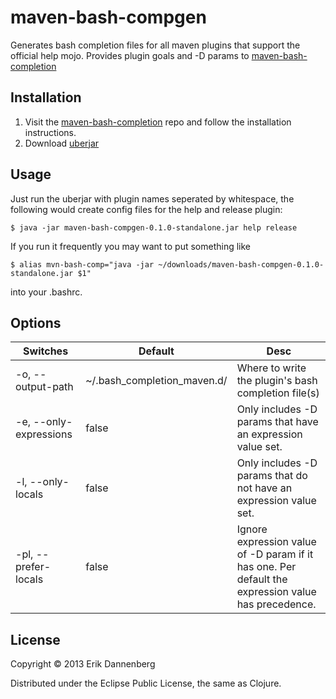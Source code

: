 # maven-bash-compgen

Generates bash completion files for all maven plugins that support the official help mojo. Provides plugin goals and -D params to 
[maven-bash-completion](http://github.com/edannenberg/maven-bash-completion)

## Installation

1. Visit the [maven-bash-completion](http://github.com/edannenberg/maven-bash-completion) repo and follow the installation instructions.
2. Download [uberjar](http://maven.bbe-consulting.de/content/repositories/releases/de/bbe-consulting/maven/maven-bash-compgen/0.1.0/maven-bash-compgen-0.1.0-standalone.jar)

## Usage

Just run the uberjar with plugin names seperated by whitespace, the following would create config files for the help and release plugin:

    $ java -jar maven-bash-compgen-0.1.0-standalone.jar help release

If you run it frequently you may want to put something like

    $ alias mvn-bash-comp="java -jar ~/downloads/maven-bash-compgen-0.1.0-standalone.jar $1"

into your .bashrc.

## Options

Switches | Default | Desc
--- | --- | ---
 -o, --output-path | ~/.bash_completion_maven.d/ | Where to write the plugin's bash completion file(s)
 -e, --only-expressions | false | Only includes -D params that have an expression value set.
 -l, --only-locals | false | Only includes -D params that do not have an expression value set.
 -pl, --prefer-locals | false | Ignore expression value of -D param if it has one. Per default the expression value has precedence.

## License

Copyright © 2013 Erik Dannenberg

Distributed under the Eclipse Public License, the same as Clojure.
